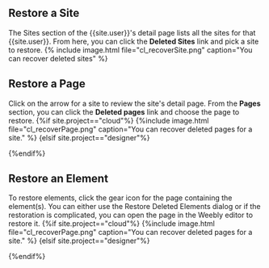 ## Restore a Site
The Sites section of the {{site.user}}'s detail page lists all the sites for that {{site.user}}. From here, you can click the **Deleted Sites** link and pick a site to restore.
{% include image.html file="cl_recoverSite.png" caption="You can recover deleted sites" %}

## Restore a Page
Click on the arrow for a site to review the site's detail page. From the **Pages** section, you can click the **Deleted pages** link and choose the page to restore.
{%if site.project=="cloud"%}
{%include image.html file="cl_recoverPage.png" caption="You can recover deleted pages for a site." %}
{elsif site.project=="designer"%}
<!--todo: need designer screenshot-->
{%endif%}

## Restore an Element
To restore elements, click the gear icon for the page containing the element(s). You can either use the Restore Deleted Elements dialog or if the restoration is complicated, you can open the page in the Weebly editor to restore it.
{%if site.project=="cloud"%}
{%include image.html file="cl_recoverPage.png" caption="You can recover deleted pages for a site." %}
{elsif site.project=="designer"%}
<!--todo: need designer screenshot-->
{%endif%}
